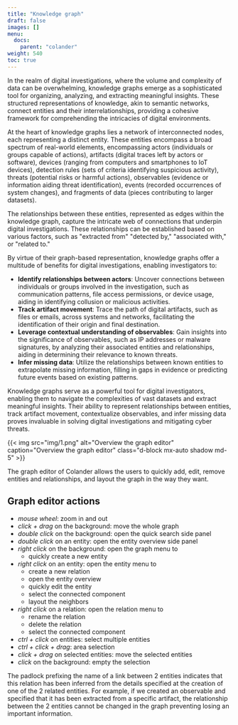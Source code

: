 ```yaml
---
title: "Knowledge graph"
draft: false
images: []
menu:
  docs:
    parent: "colander"
weight: 540
toc: true
---
```


In the realm of digital investigations, where the volume and complexity of data can be overwhelming, knowledge graphs emerge as a sophisticated tool for organizing, analyzing, and extracting meaningful insights. These structured representations of knowledge, akin to semantic networks, connect entities and their interrelationships, providing a cohesive framework for comprehending the intricacies of digital environments.

At the heart of knowledge graphs lies a network of interconnected nodes, each representing a distinct entity. These entities encompass a broad spectrum of real-world elements, encompassing actors (individuals or groups capable of actions), artifacts (digital traces left by actors or software), devices (ranging from computers and smartphones to IoT devices), detection rules (sets of criteria identifying suspicious activity), threats (potential risks or harmful actions), observables (evidence or information aiding threat identification), events (recorded occurrences of system changes), and fragments of data (pieces contributing to larger datasets).

The relationships between these entities, represented as edges within the knowledge graph, capture the intricate web of connections that underpin digital investigations. These relationships can be established based on various factors, such as "extracted from" "detected by," "associated with," or "related to."

By virtue of their graph-based representation, knowledge graphs offer a multitude of benefits for digital investigations, enabling investigators to:
* **Identify relationships between actors**: Uncover connections between individuals or groups involved in the investigation, such as communication patterns, file access permissions, or device usage, aiding in identifying collusion or malicious activities.
* **Track artifact movement**: Trace the path of digital artifacts, such as files or emails, across systems and networks, facilitating the identification of their origin and final destination.
* **Leverage contextual understanding of observables**: Gain insights into the significance of observables, such as IP addresses or malware signatures, by analyzing their associated entities and relationships, aiding in determining their relevance to known threats.
* **Infer missing data**: Utilize the relationships between known entities to extrapolate missing information, filling in gaps in evidence or predicting future events based on existing patterns.

Knowledge graphs serve as a powerful tool for digital investigators, enabling them to navigate the complexities of vast datasets and extract meaningful insights. Their ability to represent relationships between entities, track artifact movement, contextualize observables, and infer missing data proves invaluable in solving digital investigations and mitigating cyber threats. 

{{< img src="img/1.png" alt="Overview the graph editor" caption="Overview the graph editor" class="d-block mx-auto shadow md-5" >}}

The graph editor of Colander allows the users to quickly add, edit, remove entities and relationships, and layout the graph in the way they want. 

## Graph editor actions

* *mouse wheel*: zoom in and out
* *click + drag* on the background: move the whole graph
* *double click* on the background: open the quick search side panel
* *double click* on an entity: open the entity overview side panel
* *right click* on the background: open the graph menu to
  * quickly create a new entity
* *right click* on an entity: open the entity menu to
  * create a new relation
  * open the entity overview
  * quickly edit the entity
  * select the connected component
  * layout the neighbors 
* *right click* on a relation: open the relation menu to
  * rename the relation
  * delete the relation
  * select the connected component
* *ctrl + click* on entities: select multiple entities
* *ctrl + click + drag*: area selection
* *click + drag* on selected entities: move the selected entities
* *click* on the background: empty the selection

The padlock prefixing the name of a link between 2 entities indicates that this relation has been inferred from the details specified at the creation of one of the 2 related entities. For example, if we created an observable and specified that it has been extracted from a specific artifact, the relationship between the 2 entities cannot be changed in the graph preventing losing an important information.